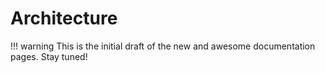 <!--
SPDX-FileCopyrightText: © 2024 Siemens Healthineers AG
SPDX-License-Identifier: MIT
-->

# Architecture
!!! warning
    This is the initial draft of the new and awesome documentation pages. Stay tuned!